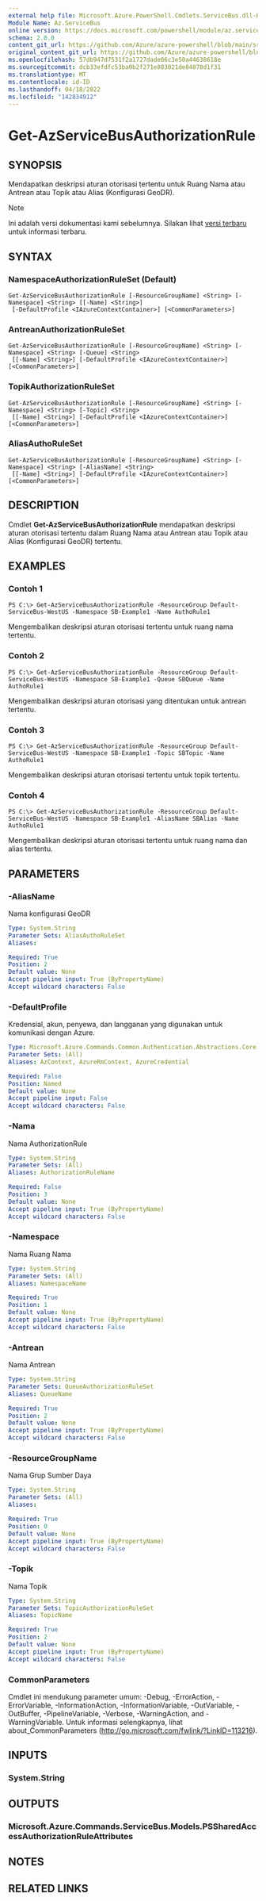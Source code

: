 ```yaml
---
external help file: Microsoft.Azure.PowerShell.Cmdlets.ServiceBus.dll-Help.xml
Module Name: Az.ServiceBus
online version: https://docs.microsoft.com/powershell/module/az.servicebus/get-azservicebusauthorizationrule
schema: 2.0.0
content_git_url: https://github.com/Azure/azure-powershell/blob/main/src/ServiceBus/ServiceBus/help/Get-AzServiceBusAuthorizationRule.md
original_content_git_url: https://github.com/Azure/azure-powershell/blob/main/src/ServiceBus/ServiceBus/help/Get-AzServiceBusAuthorizationRule.md
ms.openlocfilehash: 57db947d7531f2a1727dade06c3e50a44638618e
ms.sourcegitcommit: dcb33efdfc53ba0b2f271e883021de84878d1f31
ms.translationtype: MT
ms.contentlocale: id-ID
ms.lasthandoff: 04/18/2022
ms.locfileid: "142834912"
---
```

# Get-AzServiceBusAuthorizationRule

## SYNOPSIS
Mendapatkan deskripsi aturan otorisasi tertentu untuk Ruang Nama atau Antrean atau Topik atau Alias (Konfigurasi GeoDR). 

> [!NOTE]
>Ini adalah versi dokumentasi kami sebelumnya. Silakan lihat [versi terbaru](/powershell/module/az.servicebus/get-azservicebusauthorizationrule) untuk informasi terbaru.

## SYNTAX

### NamespaceAuthorizationRuleSet (Default)
```
Get-AzServiceBusAuthorizationRule [-ResourceGroupName] <String> [-Namespace] <String> [[-Name] <String>]
 [-DefaultProfile <IAzureContextContainer>] [<CommonParameters>]
```

### AntreanAuthorizationRuleSet
```
Get-AzServiceBusAuthorizationRule [-ResourceGroupName] <String> [-Namespace] <String> [-Queue] <String>
 [[-Name] <String>] [-DefaultProfile <IAzureContextContainer>] [<CommonParameters>]
```

### TopikAuthorizationRuleSet
```
Get-AzServiceBusAuthorizationRule [-ResourceGroupName] <String> [-Namespace] <String> [-Topic] <String>
 [[-Name] <String>] [-DefaultProfile <IAzureContextContainer>] [<CommonParameters>]
```

### AliasAuthoRuleSet
```
Get-AzServiceBusAuthorizationRule [-ResourceGroupName] <String> [-Namespace] <String> [-AliasName] <String>
 [[-Name] <String>] [-DefaultProfile <IAzureContextContainer>] [<CommonParameters>]
```

## DESCRIPTION
Cmdlet **Get-AzServiceBusAuthorizationRule** mendapatkan deskripsi aturan otorisasi tertentu dalam Ruang Nama atau Antrean atau Topik atau Alias (Konfigurasi GeoDR) tertentu.

## EXAMPLES

### Contoh 1
```
PS C:\> Get-AzServiceBusAuthorizationRule -ResourceGroup Default-ServiceBus-WestUS -Namespace SB-Example1 -Name AuthoRule1
```

Mengembalikan deskripsi aturan otorisasi tertentu untuk ruang nama tertentu.

### Contoh 2
```
PS C:\> Get-AzServiceBusAuthorizationRule -ResourceGroup Default-ServiceBus-WestUS -Namespace SB-Example1 -Queue SBQueue -Name AuthoRule1
```

Mengembalikan deskripsi aturan otorisasi yang ditentukan untuk antrean tertentu.

### Contoh 3
```
PS C:\> Get-AzServiceBusAuthorizationRule -ResourceGroup Default-ServiceBus-WestUS -Namespace SB-Example1 -Topic SBTopic -Name AuthoRule1
```

Mengembalikan deskripsi aturan otorisasi tertentu untuk topik tertentu.

### Contoh 4
```
PS C:\> Get-AzServiceBusAuthorizationRule -ResourceGroup Default-ServiceBus-WestUS -Namespace SB-Example1 -AliasName SBAlias -Name AuthoRule1
```

Mengembalikan deskripsi aturan otorisasi tertentu untuk ruang nama dan alias tertentu.

## PARAMETERS

### -AliasName
Nama konfigurasi GeoDR

```yaml
Type: System.String
Parameter Sets: AliasAuthoRuleSet
Aliases:

Required: True
Position: 2
Default value: None
Accept pipeline input: True (ByPropertyName)
Accept wildcard characters: False
```

### -DefaultProfile
Kredensial, akun, penyewa, dan langganan yang digunakan untuk komunikasi dengan Azure.

```yaml
Type: Microsoft.Azure.Commands.Common.Authentication.Abstractions.Core.IAzureContextContainer
Parameter Sets: (All)
Aliases: AzContext, AzureRmContext, AzureCredential

Required: False
Position: Named
Default value: None
Accept pipeline input: False
Accept wildcard characters: False
```

### -Nama
Nama AuthorizationRule

```yaml
Type: System.String
Parameter Sets: (All)
Aliases: AuthorizationRuleName

Required: False
Position: 3
Default value: None
Accept pipeline input: True (ByPropertyName)
Accept wildcard characters: False
```

### -Namespace
Nama Ruang Nama

```yaml
Type: System.String
Parameter Sets: (All)
Aliases: NamespaceName

Required: True
Position: 1
Default value: None
Accept pipeline input: True (ByPropertyName)
Accept wildcard characters: False
```

### -Antrean
Nama Antrean

```yaml
Type: System.String
Parameter Sets: QueueAuthorizationRuleSet
Aliases: QueueName

Required: True
Position: 2
Default value: None
Accept pipeline input: True (ByPropertyName)
Accept wildcard characters: False
```

### -ResourceGroupName
Nama Grup Sumber Daya

```yaml
Type: System.String
Parameter Sets: (All)
Aliases:

Required: True
Position: 0
Default value: None
Accept pipeline input: True (ByPropertyName)
Accept wildcard characters: False
```

### -Topik
Nama Topik

```yaml
Type: System.String
Parameter Sets: TopicAuthorizationRuleSet
Aliases: TopicName

Required: True
Position: 2
Default value: None
Accept pipeline input: True (ByPropertyName)
Accept wildcard characters: False
```

### CommonParameters
Cmdlet ini mendukung parameter umum: -Debug, -ErrorAction, -ErrorVariable, -InformationAction, -InformationVariable, -OutVariable, -OutBuffer, -PipelineVariable, -Verbose, -WarningAction, and -WarningVariable. Untuk informasi selengkapnya, lihat about_CommonParameters (http://go.microsoft.com/fwlink/?LinkID=113216).

## INPUTS

### System.String

## OUTPUTS

### Microsoft.Azure.Commands.ServiceBus.Models.PSSharedAccessAuthorizationRuleAttributes

## NOTES

## RELATED LINKS
